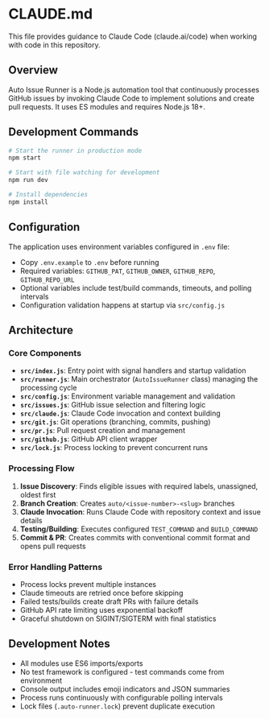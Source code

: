 # CLAUDE.md

This file provides guidance to Claude Code (claude.ai/code) when working with code in this repository.

## Overview

Auto Issue Runner is a Node.js automation tool that continuously processes GitHub issues by invoking Claude Code to implement solutions and create pull requests. It uses ES modules and requires Node.js 18+.

## Development Commands

```bash
# Start the runner in production mode
npm start

# Start with file watching for development
npm run dev

# Install dependencies
npm install
```

## Configuration

The application uses environment variables configured in `.env` file:

- Copy `.env.example` to `.env` before running
- Required variables: `GITHUB_PAT`, `GITHUB_OWNER`, `GITHUB_REPO`, `GITHUB_REPO_URL`
- Optional variables include test/build commands, timeouts, and polling intervals
- Configuration validation happens at startup via `src/config.js`

## Architecture

### Core Components

- **`src/index.js`**: Entry point with signal handlers and startup validation
- **`src/runner.js`**: Main orchestrator (`AutoIssueRunner` class) managing the processing cycle
- **`src/config.js`**: Environment variable management and validation
- **`src/issues.js`**: GitHub issue selection and filtering logic  
- **`src/claude.js`**: Claude Code invocation and context building
- **`src/git.js`**: Git operations (branching, commits, pushing)
- **`src/pr.js`**: Pull request creation and management
- **`src/github.js`**: GitHub API client wrapper
- **`src/lock.js`**: Process locking to prevent concurrent runs

### Processing Flow

1. **Issue Discovery**: Finds eligible issues with required labels, unassigned, oldest first
2. **Branch Creation**: Creates `auto/<issue-number>-<slug>` branches
3. **Claude Invocation**: Runs Claude Code with repository context and issue details
4. **Testing/Building**: Executes configured `TEST_COMMAND` and `BUILD_COMMAND`
5. **Commit & PR**: Creates commits with conventional commit format and opens pull requests

### Error Handling Patterns

- Process locks prevent multiple instances
- Claude timeouts are retried once before skipping
- Failed tests/builds create draft PRs with failure details
- GitHub API rate limiting uses exponential backoff
- Graceful shutdown on SIGINT/SIGTERM with final statistics

## Development Notes

- All modules use ES6 imports/exports
- No test framework is configured - test commands come from environment
- Console output includes emoji indicators and JSON summaries
- Process runs continuously with configurable polling intervals
- Lock files (`.auto-runner.lock`) prevent duplicate execution